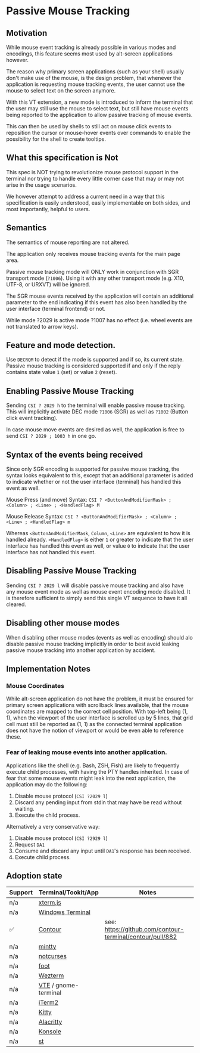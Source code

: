 # Passive Mouse Tracking

## Motivation

While mouse event tracking is already possible in various modes and encodings,
this feature seems most used by alt-screen applications however.

The reason why primary screen applications (such as your shell) usually don't make use of the mouse,
is the design problem, that whenever the application is requesting mouse tracking events,
the user cannot use the mouse to select text on the screen anymore.

With this VT extension, a new mode is introduced to inform the terminal that the user
may still use the mouse to select text, but still have mouse events being reported to the application
to allow passive tracking of mouse events.

This can then be used by shells to still act on mouse click events to reposition the cursor or
mouse-hover events over commands to enable the possibility for the shell to create tooltips.

## What this specification is Not

This spec is NOT trying to revolutionize mouse protocol support in the terminal
nor trying to handle every little corner case that may or may not arise in the usage scenarios.

We however attempt to address a current need in a way that this specification is easily understood,
easily implementable on both sides, and most importantly, helpful to users.

## Semantics

The semantics of mouse reporting are not altered.

The application only receives mouse tracking events for the main page area.

Passive mouse tracking mode will ONLY work in conjunction with SGR transport mode (`?1006`).
Using it with any other transport mode (e.g. X10, UTF-8, or URXVT) will be ignored.

The SGR mouse events received by the application will contain an additional parameter
to the end indicating if this event has also been handled by the user interface (terminal frontend) or not.

While mode ?2029 is active mode ?1007 has no effect (i.e. wheel events are not translated to arrow keys).

## Feature and mode detection.

Use `DECRQM` to detect if the mode is supported and if so, its current state.
Passive mouse tracking is considered supported if and only if
the reply contains state value `1` (set) or value `2` (reset).

## Enabling Passive Mouse Tracking

Sending `CSI ? 2029 h`  to the terminal will enable passive mouse tracking.
This will implicitly activate DEC mode `?1006` (SGR) as well as `?1002` (Button click event tracking).

In case mouse move events are desired as well, the application is free to send `CSI ? 2029 ; 1003 h` in one go.

## Syntax of the events being received

Since only SGR encoding is supported for passive mouse tracking, the syntax looks equivalent to this, except that an additional parameter is added to indicate whether or not the user interface (terminal) has handled this event as well.

Mouse Press (and move) Syntax: `CSI ? <ButtonAndModifierMask> ; <Column> ; <Line> ; <HandledFlag> M`

Mouse Release Syntax: `CSI ? <ButtonAndModifierMask> ; <Column> ; <Line> ; <HandledFlag> m`

Whereas `<ButtonAndModifierMask`, `Column`, `<Line>` are equivalent to how it is handled already.
`<HandledFlag>` is either `1` or greater to indicate that the user interface has handled this event as well,
or value `0` to indicate that the user interface has not handled this event.

## Disabling Passive Mouse Tracking

Sending `CSI ? 2029 l` will disable passive mouse tracking and also have any mouse event mode
as well as mouse event encoding mode disabled.
It is therefore sufficient to simply send this single VT sequence to have it all cleared.

## Disabling other mouse modes

When disabling other mouse modes (events as well as encoding) should alo disable passive mouse tracking implicitly
in order to best avoid leaking passive mouse tracking into another application by accident.

## Implementation Notes

### Mouse Coordinates

While alt-screen application do not have the problem, it must be ensured for primary screen applications
with scrollback lines available, that the mouse coordinates are mapped to the correct cell position.
With top-left being (1, 1), when the viewport of the user interface is scrolled up by 5 lines,
that grid cell must still be reported as (1, 1) as the connected terminal application does not
have the notion of viewport or would be even able to reference these.

### Fear of leaking mouse events into another application.

Applications like the shell (e.g. Bash, ZSH, Fish) are likely to frequently execute child processes,
with having the PTY handles inherited.
In case of fear that some mouse events might leak into the next application,
the application may do the following:

1. Disable mouse protocol (`CSI ?2029 l`)
2. Discard any pending input from stdin that may have be read without waiting.
3. Execute the child process.

Alternatively a very conservative way:

1. Disable mouse protocol (`CSI ?2929 l`)
2. Request `DA1`
3. Consume and discard any input until `DA1`'s response has been received.
4. Execute child process.

## Adoption state

| Support | Terminal/Tookit/App   | Notes |
|---------|------------|--------|
| n/a     | [xterm.js](https://github.com/xtermjs/xterm.js/)   | |
| n/a     | [Windows Terminal](https://github.com/microsoft/terminal/) | |
| ✅      | [Contour](https://github.com/contour-terminal/contour/)    | see: https://github.com/contour-terminal/contour/pull/882 |
| n/a     | [mintty](https://github.com/mintty/mintty)     | |
| n/a     | [notcurses](https://github.com/dankamongmen/notcurses)  | |
| n/a     | [foot](https://codeberg.org/dnkl/foot)       | |
| n/a     | [Wezterm](https://github.com/wez/wezterm)    | |
| n/a     | [VTE](https://gitlab.gnome.org/GNOME/vte) / gnome-terminal |  |
| n/a     | [iTerm2](https://github.com/gnachman/iTerm2)     | |
| n/a     | [Kitty](https://github.com/kovidgoyal/kitty)      | |
| n/a     | [Alacritty](https://github.com/alacritty/alacritty)  | |
| n/a     | [Konsole](https://konsole.kde.org/)    | |
| n/a     | [st](https://st.suckless.org/) | |

